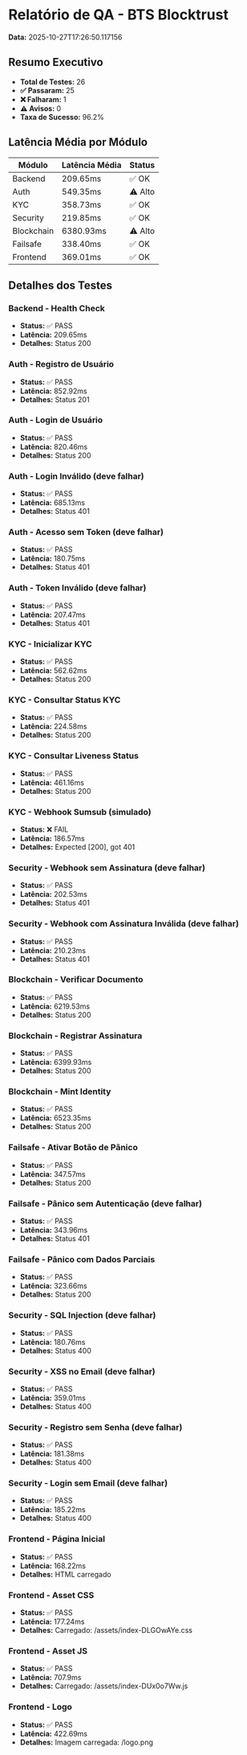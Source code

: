 # Relatório de QA - BTS Blocktrust

**Data:** 2025-10-27T17:26:50.117156

## Resumo Executivo

- **Total de Testes:** 26
- **✅ Passaram:** 25
- **❌ Falharam:** 1
- **⚠️ Avisos:** 0
- **Taxa de Sucesso:** 96.2%

## Latência Média por Módulo

| Módulo | Latência Média | Status |
|--------|----------------|--------|
| Backend | 209.65ms | ✅ OK |
| Auth | 549.35ms | ⚠️ Alto |
| KYC | 358.73ms | ✅ OK |
| Security | 219.85ms | ✅ OK |
| Blockchain | 6380.93ms | ⚠️ Alto |
| Failsafe | 338.40ms | ✅ OK |
| Frontend | 369.01ms | ✅ OK |

## Detalhes dos Testes

### Backend - Health Check

- **Status:** ✅ PASS
- **Latência:** 209.65ms
- **Detalhes:** Status 200

### Auth - Registro de Usuário

- **Status:** ✅ PASS
- **Latência:** 852.92ms
- **Detalhes:** Status 201

### Auth - Login de Usuário

- **Status:** ✅ PASS
- **Latência:** 820.46ms
- **Detalhes:** Status 200

### Auth - Login Inválido (deve falhar)

- **Status:** ✅ PASS
- **Latência:** 685.13ms
- **Detalhes:** Status 401

### Auth - Acesso sem Token (deve falhar)

- **Status:** ✅ PASS
- **Latência:** 180.75ms
- **Detalhes:** Status 401

### Auth - Token Inválido (deve falhar)

- **Status:** ✅ PASS
- **Latência:** 207.47ms
- **Detalhes:** Status 401

### KYC - Inicializar KYC

- **Status:** ✅ PASS
- **Latência:** 562.62ms
- **Detalhes:** Status 200

### KYC - Consultar Status KYC

- **Status:** ✅ PASS
- **Latência:** 224.58ms
- **Detalhes:** Status 200

### KYC - Consultar Liveness Status

- **Status:** ✅ PASS
- **Latência:** 461.16ms
- **Detalhes:** Status 200

### KYC - Webhook Sumsub (simulado)

- **Status:** ❌ FAIL
- **Latência:** 186.57ms
- **Detalhes:** Expected [200], got 401

### Security - Webhook sem Assinatura (deve falhar)

- **Status:** ✅ PASS
- **Latência:** 202.53ms
- **Detalhes:** Status 401

### Security - Webhook com Assinatura Inválida (deve falhar)

- **Status:** ✅ PASS
- **Latência:** 210.23ms
- **Detalhes:** Status 401

### Blockchain - Verificar Documento

- **Status:** ✅ PASS
- **Latência:** 6219.53ms
- **Detalhes:** Status 200

### Blockchain - Registrar Assinatura

- **Status:** ✅ PASS
- **Latência:** 6399.93ms
- **Detalhes:** Status 200

### Blockchain - Mint Identity

- **Status:** ✅ PASS
- **Latência:** 6523.35ms
- **Detalhes:** Status 200

### Failsafe - Ativar Botão de Pânico

- **Status:** ✅ PASS
- **Latência:** 347.57ms
- **Detalhes:** Status 200

### Failsafe - Pânico sem Autenticação (deve falhar)

- **Status:** ✅ PASS
- **Latência:** 343.96ms
- **Detalhes:** Status 401

### Failsafe - Pânico com Dados Parciais

- **Status:** ✅ PASS
- **Latência:** 323.66ms
- **Detalhes:** Status 200

### Security - SQL Injection (deve falhar)

- **Status:** ✅ PASS
- **Latência:** 180.76ms
- **Detalhes:** Status 400

### Security - XSS no Email (deve falhar)

- **Status:** ✅ PASS
- **Latência:** 359.01ms
- **Detalhes:** Status 400

### Security - Registro sem Senha (deve falhar)

- **Status:** ✅ PASS
- **Latência:** 181.38ms
- **Detalhes:** Status 400

### Security - Login sem Email (deve falhar)

- **Status:** ✅ PASS
- **Latência:** 185.22ms
- **Detalhes:** Status 400

### Frontend - Página Inicial

- **Status:** ✅ PASS
- **Latência:** 168.22ms
- **Detalhes:** HTML carregado

### Frontend - Asset CSS

- **Status:** ✅ PASS
- **Latência:** 177.24ms
- **Detalhes:** Carregado: /assets/index-DLGOwAYe.css

### Frontend - Asset JS

- **Status:** ✅ PASS
- **Latência:** 707.9ms
- **Detalhes:** Carregado: /assets/index-DUx0o7Ww.js

### Frontend - Logo

- **Status:** ✅ PASS
- **Latência:** 422.69ms
- **Detalhes:** Imagem carregada: /logo.png

